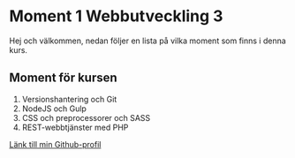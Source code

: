 # Moment 1 Webbutveckling 3
Hej och välkommen, nedan följer en lista på vilka moment som finns i denna kurs. 
## Moment för kursen
  1. Versionshantering och Git  
  1. NodeJS och Gulp  
  1. CSS och preprocessorer och SASS  
  1. REST-webbtjänster med PHP  
  
  [Länk till min Github-profil](https://github.com/ewnnr "Github -ewnnr")
